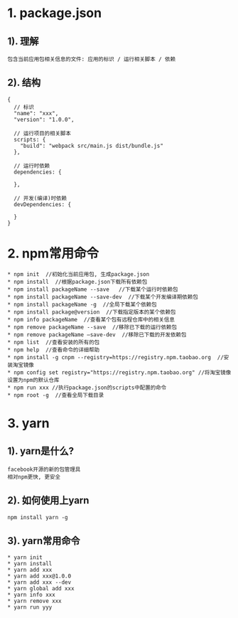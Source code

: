 # 1. package.json
## 1). 理解
    包含当前应用包相关信息的文件: 应用的标识 / 运行相关脚本 / 依赖
    
## 2). 结构
    {
      // 标识
      "name": "xxx",
      "version": "1.0.0",
      
      // 运行项目的相关脚本
      scripts: {
        "build": "webpack src/main.js dist/bundle.js"
      },
      
      // 运行时依赖
      dependencies: {
      
      },
      
      // 开发(编译)时依赖
      devDependencies: {
      
      }
    }
    
# 2. npm常用命令
    * npm init  //初始化当前应用包, 生成package.json
    * npm install  //根据package.json下载所有依赖包
    * npm install packageName --save   //下载某个运行时依赖包
    * npm install packageName --save-dev  //下载某个开发编译期依赖包
    * npm install packageName -g  //全局下载某个依赖包
    * npm install package@version  //下载指定版本的某个依赖包
    * npm info packageName  //查看某个包有远程仓库中的相关信息
    * npm remove packageName --save  //移除已下载的运行依赖包
    * npm remove packageName –save-dev  //移除已下载的开发依赖包
    * npm list  //查看安装的所有的包
    * npm help  //查看命令的详细帮助
    * npm install -g cnpm --registry=https://registry.npm.taobao.org  //安装淘宝镜像
    * npm config set registry="https://registry.npm.taobao.org" //将淘宝镜像设置为npm的默认仓库
    * npm run xxx //执行package.json的scripts中配置的命令
    * npm root -g  //查看全局下载目录

# 3. yarn
## 1). yarn是什么?
    facebook开源的新的包管理具
    相对npm更快, 更安全
    
## 2). 如何使用上yarn
    npm install yarn -g
    
## 3). yarn常用命令
    * yarn init
    * yarn install
    * yarn add xxx
    * yarn add xxx@1.0.0
    * yarn add xxx --dev
    * yarn global add xxx
    * yarn info xxx
    * yarn remove xxx
    * yarn run yyy